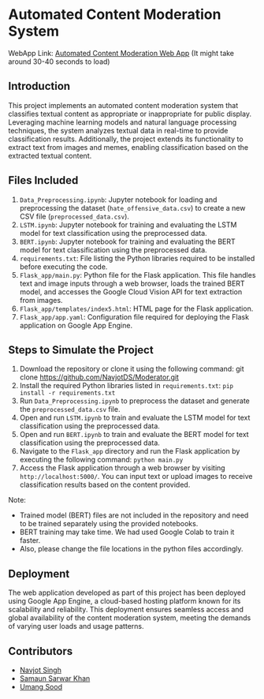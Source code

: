 # Automated Content Moderation System

WebApp Link: [Automated Content Moderation Web App](https://moderator-415722.ue.r.appspot.com/) (It might take around 30-40 seconds to load)

## Introduction
This project implements an automated content moderation system that classifies textual content as appropriate or inappropriate for public display. Leveraging machine learning models and natural language processing techniques, the system analyzes textual data in real-time to provide classification results. Additionally, the project extends its functionality to extract text from images and memes, enabling classification based on the extracted textual content.

## Files Included
1. `Data_Preprocessing.ipynb`: Jupyter notebook for loading and preprocessing the dataset (`hate_offensive_data.csv`) to create a new CSV file (`preprocessed_data.csv`).
2. `LSTM.ipynb`: Jupyter notebook for training and evaluating the LSTM model for text classification using the preprocessed data.
3. `BERT.ipynb`: Jupyter notebook for training and evaluating the BERT model for text classification using the preprocessed data.
4. `requirements.txt`: File listing the Python libraries required to be installed before executing the code.
5. `Flask_app/main.py`: Python file for the Flask application. This file handles text and image inputs through a web browser, loads the trained BERT model, and accesses the Google Cloud Vision API for text extraction from images.
6. `Flask_app/templates/index5.html`: HTML page for the Flask application.
7. `Flask_app/app.yaml`: Configuration file required for deploying the Flask application on Google App Engine.

## Steps to Simulate the Project
1. Download the repository or clone it using the following command: git clone https://github.com/NavjotDS/Moderator.git
2. Install the required Python libraries listed in `requirements.txt`: `pip install -r requirements.txt`
3. Run `Data_Preprocessing.ipynb` to preprocess the dataset and generate the `preprocessed_data.csv` file.
4. Open and run `LSTM.ipynb` to train and evaluate the LSTM model for text classification using the preprocessed data.
5. Open and run `BERT.ipynb` to train and evaluate the BERT model for text classification using the preprocessed data.
6. Navigate to the `Flask_app` directory and run the Flask application by executing the following command: `python main.py`
7. Access the Flask application through a web browser by visiting `http://localhost:5000/`. You can input text or upload images to receive classification results based on the content provided.

Note: 
- Trained model (BERT) files are not included in the repository and need to be trained separately using the provided notebooks. 
- BERT training may take time. We had used Google Colab to train it faster. 
- Also, please change the file locations in the python files accordingly.

## Deployment
The web application developed as part of this project has been deployed using Google App Engine, a cloud-based hosting platform known for its scalability and reliability. This deployment ensures seamless access and global availability of the content moderation system, meeting the demands of varying user loads and usage patterns.

## Contributors

- [Navjot Singh](https://github.com/NavjotDS)
- [Samaun Sarwar Khan](https://github.com/Samaun)
- [Umang Sood ](https://github.com/Umang)
